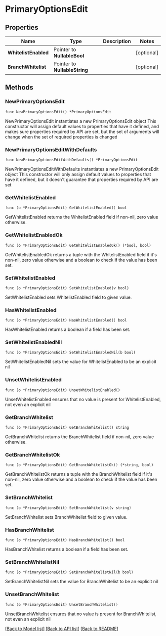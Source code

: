 # PrimaryOptionsEdit

## Properties

Name | Type | Description | Notes
------------ | ------------- | ------------- | -------------
**WhitelistEnabled** | Pointer to **NullableBool** |  | [optional] 
**BranchWhitelist** | Pointer to **NullableString** |  | [optional] 

## Methods

### NewPrimaryOptionsEdit

`func NewPrimaryOptionsEdit() *PrimaryOptionsEdit`

NewPrimaryOptionsEdit instantiates a new PrimaryOptionsEdit object
This constructor will assign default values to properties that have it defined,
and makes sure properties required by API are set, but the set of arguments
will change when the set of required properties is changed

### NewPrimaryOptionsEditWithDefaults

`func NewPrimaryOptionsEditWithDefaults() *PrimaryOptionsEdit`

NewPrimaryOptionsEditWithDefaults instantiates a new PrimaryOptionsEdit object
This constructor will only assign default values to properties that have it defined,
but it doesn't guarantee that properties required by API are set

### GetWhitelistEnabled

`func (o *PrimaryOptionsEdit) GetWhitelistEnabled() bool`

GetWhitelistEnabled returns the WhitelistEnabled field if non-nil, zero value otherwise.

### GetWhitelistEnabledOk

`func (o *PrimaryOptionsEdit) GetWhitelistEnabledOk() (*bool, bool)`

GetWhitelistEnabledOk returns a tuple with the WhitelistEnabled field if it's non-nil, zero value otherwise
and a boolean to check if the value has been set.

### SetWhitelistEnabled

`func (o *PrimaryOptionsEdit) SetWhitelistEnabled(v bool)`

SetWhitelistEnabled sets WhitelistEnabled field to given value.

### HasWhitelistEnabled

`func (o *PrimaryOptionsEdit) HasWhitelistEnabled() bool`

HasWhitelistEnabled returns a boolean if a field has been set.

### SetWhitelistEnabledNil

`func (o *PrimaryOptionsEdit) SetWhitelistEnabledNil(b bool)`

 SetWhitelistEnabledNil sets the value for WhitelistEnabled to be an explicit nil

### UnsetWhitelistEnabled
`func (o *PrimaryOptionsEdit) UnsetWhitelistEnabled()`

UnsetWhitelistEnabled ensures that no value is present for WhitelistEnabled, not even an explicit nil
### GetBranchWhitelist

`func (o *PrimaryOptionsEdit) GetBranchWhitelist() string`

GetBranchWhitelist returns the BranchWhitelist field if non-nil, zero value otherwise.

### GetBranchWhitelistOk

`func (o *PrimaryOptionsEdit) GetBranchWhitelistOk() (*string, bool)`

GetBranchWhitelistOk returns a tuple with the BranchWhitelist field if it's non-nil, zero value otherwise
and a boolean to check if the value has been set.

### SetBranchWhitelist

`func (o *PrimaryOptionsEdit) SetBranchWhitelist(v string)`

SetBranchWhitelist sets BranchWhitelist field to given value.

### HasBranchWhitelist

`func (o *PrimaryOptionsEdit) HasBranchWhitelist() bool`

HasBranchWhitelist returns a boolean if a field has been set.

### SetBranchWhitelistNil

`func (o *PrimaryOptionsEdit) SetBranchWhitelistNil(b bool)`

 SetBranchWhitelistNil sets the value for BranchWhitelist to be an explicit nil

### UnsetBranchWhitelist
`func (o *PrimaryOptionsEdit) UnsetBranchWhitelist()`

UnsetBranchWhitelist ensures that no value is present for BranchWhitelist, not even an explicit nil

[[Back to Model list]](../README.md#documentation-for-models) [[Back to API list]](../README.md#documentation-for-api-endpoints) [[Back to README]](../README.md)


